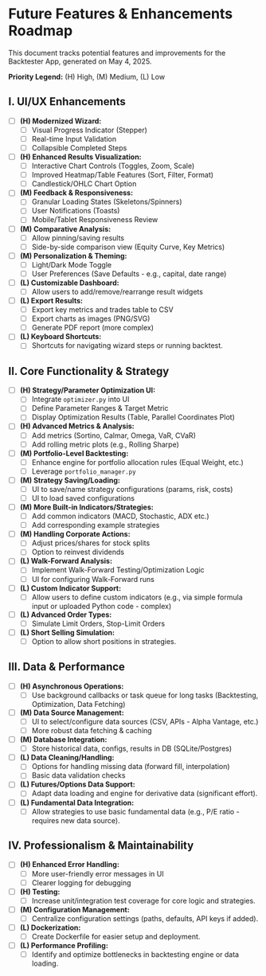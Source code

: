 # Future Features & Enhancements Roadmap

This document tracks potential features and improvements for the Backtester App, generated on May 4, 2025.

**Priority Legend:** (H) High, (M) Medium, (L) Low

## I. UI/UX Enhancements

-   [ ] **(H) Modernized Wizard:**
    -   [ ] Visual Progress Indicator (Stepper)
    -   [ ] Real-time Input Validation
    -   [ ] Collapsible Completed Steps
-   [ ] **(H) Enhanced Results Visualization:**
    -   [ ] Interactive Chart Controls (Toggles, Zoom, Scale)
    -   [ ] Improved Heatmap/Table Features (Sort, Filter, Format)
    -   [ ] Candlestick/OHLC Chart Option
-   [ ] **(M) Feedback & Responsiveness:**
    -   [ ] Granular Loading States (Skeletons/Spinners)
    -   [ ] User Notifications (Toasts)
    -   [ ] Mobile/Tablet Responsiveness Review
-   [ ] **(M) Comparative Analysis:**
    -   [ ] Allow pinning/saving results
    -   [ ] Side-by-side comparison view (Equity Curve, Key Metrics)
-   [ ] **(M) Personalization & Theming:**
    -   [ ] Light/Dark Mode Toggle
    -   [ ] User Preferences (Save Defaults - e.g., capital, date range)
-   [ ] **(L) Customizable Dashboard:**
    -   [ ] Allow users to add/remove/rearrange result widgets
-   [ ] **(L) Export Results:**
    -   [ ] Export key metrics and trades table to CSV
    -   [ ] Export charts as images (PNG/SVG)
    -   [ ] Generate PDF report (more complex)
-   [ ] **(L) Keyboard Shortcuts:**
    -   [ ] Shortcuts for navigating wizard steps or running backtest.

## II. Core Functionality & Strategy

-   [ ] **(H) Strategy/Parameter Optimization UI:**
    -   [ ] Integrate `optimizer.py` into UI
    -   [ ] Define Parameter Ranges & Target Metric
    -   [ ] Display Optimization Results (Table, Parallel Coordinates Plot)
-   [ ] **(H) Advanced Metrics & Analysis:**
    -   [ ] Add metrics (Sortino, Calmar, Omega, VaR, CVaR)
    -   [ ] Add rolling metric plots (e.g., Rolling Sharpe)
-   [ ] **(M) Portfolio-Level Backtesting:**
    -   [ ] Enhance engine for portfolio allocation rules (Equal Weight, etc.)
    -   [ ] Leverage `portfolio_manager.py`
-   [ ] **(M) Strategy Saving/Loading:**
    -   [ ] UI to save/name strategy configurations (params, risk, costs)
    -   [ ] UI to load saved configurations
-   [ ] **(M) More Built-in Indicators/Strategies:**
    -   [ ] Add common indicators (MACD, Stochastic, ADX etc.)
    -   [ ] Add corresponding example strategies
-   [ ] **(M) Handling Corporate Actions:**
    -   [ ] Adjust prices/shares for stock splits
    -   [ ] Option to reinvest dividends
-   [ ] **(L) Walk-Forward Analysis:**
    -   [ ] Implement Walk-Forward Testing/Optimization Logic
    -   [ ] UI for configuring Walk-Forward runs
-   [ ] **(L) Custom Indicator Support:**
    -   [ ] Allow users to define custom indicators (e.g., via simple formula input or uploaded Python code - complex)
-   [ ] **(L) Advanced Order Types:**
    -   [ ] Simulate Limit Orders, Stop-Limit Orders
-   [ ] **(L) Short Selling Simulation:**
    -   [ ] Option to allow short positions in strategies.

## III. Data & Performance

-   [ ] **(H) Asynchronous Operations:**
    -   [ ] Use background callbacks or task queue for long tasks (Backtesting, Optimization, Data Fetching)
-   [ ] **(M) Data Source Management:**
    -   [ ] UI to select/configure data sources (CSV, APIs - Alpha Vantage, etc.)
    -   [ ] More robust data fetching & caching
-   [ ] **(M) Database Integration:**
    -   [ ] Store historical data, configs, results in DB (SQLite/Postgres)
-   [ ] **(L) Data Cleaning/Handling:**
    -   [ ] Options for handling missing data (forward fill, interpolation)
    -   [ ] Basic data validation checks
-   [ ] **(L) Futures/Options Data Support:**
    -   [ ] Adapt data loading and engine for derivative data (significant effort).
-   [ ] **(L) Fundamental Data Integration:**
    -   [ ] Allow strategies to use basic fundamental data (e.g., P/E ratio - requires new data source).

## IV. Professionalism & Maintainability

-   [ ] **(H) Enhanced Error Handling:**
    -   [ ] More user-friendly error messages in UI
    -   [ ] Clearer logging for debugging
-   [ ] **(H) Testing:**
    -   [ ] Increase unit/integration test coverage for core logic and strategies.
-   [ ] **(M) Configuration Management:**
    -   [ ] Centralize configuration settings (paths, defaults, API keys if added).
-   [ ] **(L) Dockerization:**
    -   [ ] Create Dockerfile for easier setup and deployment.
-   [ ] **(L) Performance Profiling:**
    -   [ ] Identify and optimize bottlenecks in backtesting engine or data loading.
